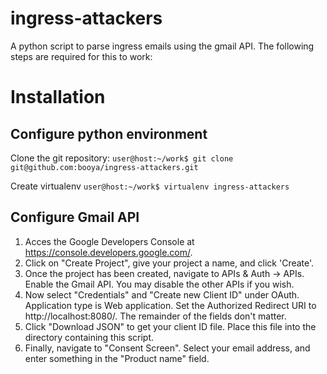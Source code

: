 ingress-attackers
====
A python script to parse ingress emails using the gmail API.  The following steps are required for this to work:

# Installation
## Configure python environment
Clone the git repository:
    `user@host:~/work$ git clone git@github.com:booya/ingress-attackers.git`

Create virtualenv
    `user@host:~/work$ virtualenv ingress-attackers`

## Configure Gmail API
1. Acces the Google Developers Console at https://console.developers.google.com/.
1. Click on "Create Project", give your project a name, and click 'Create'.
1. Once the project has been created, navigate to APIs & Auth -> APIs.  Enable the Gmail API.  You may disable the other APIs if you wish.
1. Now select "Credentials" and "Create new Client ID" under OAuth. Application type is Web application.  Set the Authorized Redirect URI to http://localhost:8080/. The remainder of the fields don't matter.
1. Click "Download JSON" to get your client ID file.  Place this file into the directory containing this script.
1. Finally, navigate to "Consent Screen".  Select your email address, and enter something in the "Product name" field.

